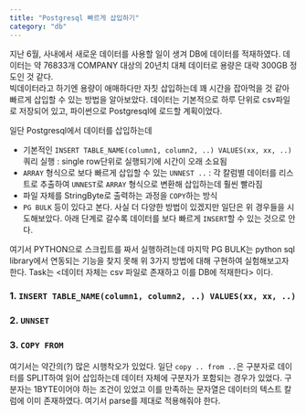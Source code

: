 ```yaml
---
title: "Postgresql 빠르게 삽입하기"
category: "db"
---
```

지난 6월, 사내에서 새로운 데이터를 사용할 일이 생겨 DB에 데이터를 적재하였다. 데이터는 약 76833개 COMPANY 대상의 20년치 대체 데이터로 용량은 대략 300GB 정도인 것 같다.  
빅데이터라고 하기엔 용량이 애매하다만 자칫 삽입하는데 꽤 시간을 잡아먹을 것 같아 빠르게 삽입할 수 있는 방법을 알아보았다.
데이터는 기본적으로 하루 단위로 csv파일로 저장되어 있고, 파이썬으로 Postgresql에 로드할 계획이었다.

일단 Postgresql에서 데이터를 삽입하는데
- 기본적인 `INSERT TABLE_NAME(column1, column2, ..) VALUES(xx, xx, ..)` 쿼리 실행 : single row단위로 실행되기에 시간이 오래 소요됨
- `ARRAY` 형식으로 보다 빠르게 삽입할 수 있는 `UNNEST ..` : 각 칼럼별 데이터를 리스트로 추출하여 `UNNEST`로 `ARRAY` 형식으로 변환해 삽입하는데 훨씬 빨라짐
- 파일 자체를 StringByte로 출력하는 과정을 `COPY`하는 방식
- `PG BULK` 
등이 있다고 본다. 사실 더 다양한 방법이 있겠지만 일단은 위 경우들을 시도해보았다. 
아래 단계로 갈수록 데이터를 보다 빠르게 `INSERT`할 수 있는 것으로 안다. 

여기서 PYTHON으로 스크립트를 짜서 실행하려는데 마지막 PG BULK는 python sql library에서 연동되는 기능을 찾지 못해 위 3가지 방법에 대해 구현하여 실험해보고자 한다. 
Task는 <데이터 자체는 csv 파일로 존재하고 이를 DB에 적재한다> 이다.

### 1. `INSERT TABLE_NAME(column1, column2, ..) VALUES(xx, xx, ..)`
### 2. `UNNSET`
### 3. `COPY FROM`
여기서는 약간의(?) 많은 시행착오가 있었다. 일단 `copy .. from ..`은 구분자로 데이터를 SPLIT하여 읽어 삽입하는데 데이터 자체에 구분자가 포함되는 경우가 있었다.
구분자는 1BYTE이어야 하는 조건이 있었고 이를 만족하는 문자열은 데이터의 텍스트 칼럼에 이미 존재하였다. 여기서 parse를 제대로 적용해줘야 한다.
